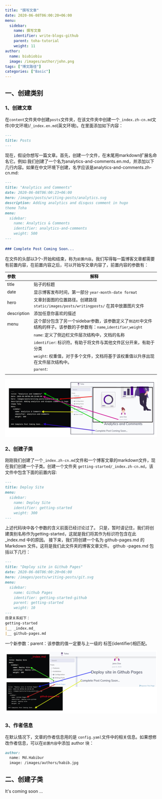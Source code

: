 ```yaml
---
title: "撰写文章"
date: 2020-06-08T06:00:20+06:00
menu:
  sidebar:
    name: 撰写文章
    identifier: write-blogs-github
    parent: toha-tutorial
    weight: 11
author:
  name: biubiobiu
  image: /images/author/john.png
tags: ["博文路径"]
categories: ["Basic"]
---
```


## 一、创建类别

### 1、创建文章

在`content`文件夹中创建`posts`文件夹，在该文件夹中创建一个`_index.zh-cn.md`文件(中文环境)/`_index.en.md`(英文环境)。在里面添加如下内容：

``` markdown
---
title: Posts
---
```

 现在，假设你想写一篇文章。首先，创建一个文件，在末尾用markdown扩展名命名它。例如:我们创建了一个名为analytics-and-comments.en.md，并添加以下几行内容。如果在中文环境下创建，名字应该是analytics-and-comments.zh-cn.md: 

``` markdown
---
title: "Analytics and Comments"
date: 2020-06-08T06:00:23+06:00
hero: /images/posts/writing-posts/analytics.svg
description: Adding analytics and disquss comment in hugo 
theme Toha
menu:
  sidebar:
    name: Analytics & Comments
    identifier: analytics-and-comments
    weight: 500
---

### Complete Post Coming Soon...
```

在文件的头部以3个-开始和结束，称为`前置内容`。我们写得每一篇博客文章都需要有前置内容，在前置内容之后，可以开始写文章内容了，前置内容的参数有：

| 参数        | 解释                                                         |
| :---------- | ------------------------------------------------------------ |
| title       | 贴子的标题                                                   |
| date        | 显示博客发布时间，第一部分 `year-month-date format`        |
| hero        | 文章封面图的位置路径。创建路径`static/images/posts/writingposts/` 在其中放置图片文件 |
| description | 添加任意你喜欢的描述                                         |
| menu        | 这个部分包含了另一个sidebar参数，该参数定义了`侧边栏`中文件结构的样子。该参数的子参数有：`name`,`identifier`,`weight` |
|             | `name`: 定义了侧边栏文件层次结构中，文档的名称                 |
|             | `identifier`: 标识符。有助于将文件与其他文件区分开来，有助于分类 |
|             | `weight`: 权重值，对于多个文件，文档将基于该权重值以升序出现在文件层次结构中。 |
|             | `parent`:                                                      |
|             |                                                              |

![image error](/zh-cn/posts/toha-tutorial/datasets/toha/blog_create_1.png "image error")

### 2、创建子类

刚刚我们创建了一个`_index.zh-cn.md`文件和一个博客文章的markdown文件，现在我们创建一个子类。创建一个文件夹 `getting-started/_index.zh-cn.md`，该文件中包含下面的前置内容:

```markdown
---
title: Deploy Site
menu:
  sidebar:
    name: Deploy Site
    identifier: getting-started
    weight: 300
---
```

上述代码块中各个参数的含义前面已经讨论过了。 只是，暂时请记住，我们将创建类别名称作为getting-started，这就是我们将其作为标识符包含在此 _index.md 中的原因。 接下来，我们将创建一个名为 github-pages.md 的 Markdown 文件。这将是我们此文件夹的博客文章文件。 github -pages.md 包括以下几行：

```markdown
---
title: "Deploy site in Github Pages"
date: 2020-06-08T06:00:20+06:00
hero: /images/posts/writing-posts/git.svg
menu:
  sidebar:
    name: Github Pages
    identifier: getting-started-github
    parent: getting-started
    weight: 10
---
目录关系如下：
getting-started
|__ _index.md_
|__ github-pages.md
```

一个新参数：parent：该参数的值一定要与上一级的 标签(identifier)相匹配。

![](/zh-cn/posts/toha-tutorial/datasets/toha/blog_create_2.png)



### 3、作者信息

在默认情况下，文章的作者信息用的是 `config.yaml`文件中的相关信息。如果想修改作者信息，可以在`前置内容`中添加 author 块：

```markdown
author:
  name: Md.Habibur
  image: /images/authors/habib.jpg
```



##  二、创建子类


It's coming soon ...